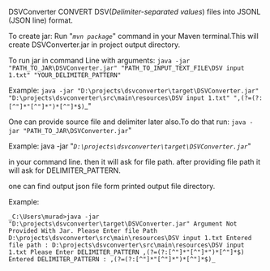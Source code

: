 DSVConverter CONVERT DSV(_Delimiter-separated values_) files into JSONL (JSON line) format.

To create  jar:
Run "_`mvn package`_" command in your Maven terminal.This will
create DSVConverter.jar in project output directory.


To run jar in command Line with arguments:
`java -jar "PATH_TO_JAR\DSVConverter.jar" "PATH_TO_INPUT_TEXT_FILE\DSV input 1.txt" "YOUR_DELIMITER_PATTERN"`

Example:
`java -jar "D:\projects\dsvconverter\target\DSVConverter.jar" "D:\projects\dsvconverter\src\main\resources\DSV input 1.txt" ",(?=(?:[^"]*"[^"]*")*[^"]*$)`_"



One can provide source file and delimiter later also.To do that
run:
`java -jar "PATH_TO_JAR\DSVConverter.jar`"

Example:
java -jar "_`D:\projects\dsvconverter\target\DSVConverter.jar`_"

in your command line.
then it will ask for file path.
after providing file path it will ask for DELIMITER_PATTERN.

one can find output json file form printed output file directory.


Example:

`_C:\Users\murad>java -jar "D:\projects\dsvconverter\target\DSVConverter.jar"
Argument Not Provided With Jar.
Please Enter file Path
D:\projects\dsvconverter\src\main\resources\DSV input 1.txt
Entered file path : D:\projects\dsvconverter\src\main\resources\DSV input 1.txt
Please Enter DELIMITER_PATTERN
,(?=(?:[^"]*"[^"]*")*[^"]*$)
Entered DELIMITER_PATTERN : ,(?=(?:[^"]*"[^"]*")*[^"]*$)_`